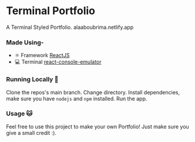 # Terminal Portfolio
A Terminal Styled Portfolio. alaaboubrima.netlify.app

### Made Using-
- ⚛ Framework [ReactJS](https://reactjs.org/)
- 💻 Terminal [react-console-emulator](https://github.com/linuswillner/react-console-emulator)

### Running Locally 🚀
Clone the repos's main branch.
Change directory.
Install dependencies, make sure you have `nodejs` and `npm` installed.
Run the app.

### Usage 🐱
Feel free to use this project to make your own Portfolio! Just make sure you give a small credit :).
